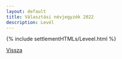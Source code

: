 ```yaml
---
layout: default
title: Választási névjegyzék 2022
description: Levél
---
```


{% include settlementHTMLs/Leveel.html %}

[Vissza](./)